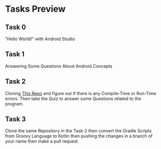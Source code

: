 # Tasks Preview

## Task 0
"Hello World!" with Android Studio

## Task 1
Answering Some Questions About Android Concepts

##  Task 2
Cloning [This Repo](https://github.com/Bareq-altaamah/the_chance_week6) and figure out if there is any Compile-Time or Run-Time errors.
Then take the Quiz to answer some Questions related to the program.

## Task 3
Clone the same Repository in the Task-2 then convert the Gradle Scripts from Groovy Language to Kotlin then pushing the changes in a branch of your name then make a pull request.